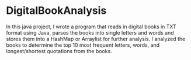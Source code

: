# DigitalBookAnalysis
In this java project, I wrote a program that reads in digital books in TXT format using Java, parses the books into single letters and words and stores them into a HashMap or Arraylist for further analysis. I analyzed the books to determine the top 10 most frequent letters, words, and longest/shortest quotations from the books. 
